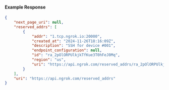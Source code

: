 <!-- Code generated for API Clients. DO NOT EDIT. -->

#### Example Response

```json
{
	"next_page_uri": null,
	"reserved_addrs": [
		{
			"addr": "1.tcp.ngrok.io:20000",
			"created_at": "2024-11-26T18:16:09Z",
			"description": "SSH for device #001",
			"endpoint_configuration": null,
			"id": "ra_2pOlORPUlkjkTfKue3T0hFeJ0Mq",
			"region": "us",
			"uri": "https://api.ngrok.com/reserved_addrs/ra_2pOlORPUlkjkTfKue3T0hFeJ0Mq"
		}
	],
	"uri": "https://api.ngrok.com/reserved_addrs"
}
```
